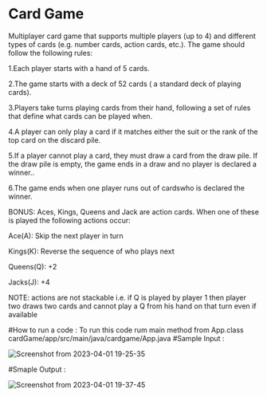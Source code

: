 # Card Game
Multiplayer card game that supports multiple players (up to 4) and different types of cards (e.g. number cards, action cards, etc.). The game should follow the following rules:

1.Each player starts with a hand of 5 cards.

2.The game starts with a deck of 52 cards ( a standard deck of playing cards).

3.Players take turns playing cards from their hand, following a set of rules that define what cards can be played when.

4.A player can only play a card if it matches either the suit or the rank of the top card on the discard pile.

5.If a player cannot play a card, they must draw a card from the draw pile. If the draw pile is empty, the game ends in a draw and no player is declared a winner..

6.The game ends when one player runs out of cardswho is declared the winner.

BONUS: Aces, Kings, Queens and Jack are action cards. When one of these is played the following actions occur:

Ace(A): Skip the next player in turn

Kings(K): Reverse the sequence of who plays next 

Queens(Q): +2

Jacks(J): +4

NOTE: actions are not stackable i.e. if Q is played by player 1 then player two draws two cards and cannot play a Q from his hand on that turn even if available

#How to run a code :
 To run this code rum main method from App.class  cardGame/app/src/main/java/cardgame/App.java
#Sample Input :

![Screenshot from 2023-04-01 19-25-35](https://user-images.githubusercontent.com/54895294/229293907-c9f5c612-e7b9-45e8-a492-49f17bc41e75.png)

#Smaple Output :

![Screenshot from 2023-04-01 19-37-45](https://user-images.githubusercontent.com/54895294/229294082-4c2f9576-f162-462e-a518-254379f3091e.png)
